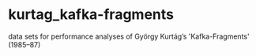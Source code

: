# kurtag_kafka-fragments
data sets for performance analyses of György Kurtág’s 'Kafka-Fragments' (1985–87)
